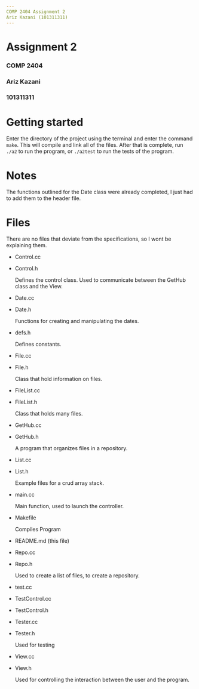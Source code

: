 ```yaml
---
COMP 2404 Assignment 2
Ariz Kazani (101311311)
---
```


# Assignment 2

### COMP 2404

### Ariz Kazani

### 101311311

# Getting started

Enter the directory of the project using the terminal and enter the command `make`. This will compile and link all of the files. After that is complete, run `./a2` to run the program, or `./a2test` to run the tests of the program.

# Notes

The functions outlined for the Date class were already completed, I just had to add them to the header file.

# Files

There are no files that deviate from the specifications, so I wont be explaining them.

- Control.cc
- Control.h

  Defines the control class. Used to communicate between the GetHub class and the View.

- Date.cc
- Date.h

  Functions for creating and manipulating the dates.

- defs.h

  Defines constants.

- File.cc
- File.h

   Class that hold information on files.

- FileList.cc
- FileList.h

   Class that holds many files.

- GetHub.cc
- GetHub.h

  A program that organizes files in a repository.

- List.cc
- List.h

  Example files for a crud array stack.

- main.cc

  Main function, used to launch the controller.

- Makefile 

  Compiles Program

- README.md (this file)

- Repo.cc
- Repo.h

  Used to create a list of files, to create a repository.

- test.cc
- TestControl.cc
- TestControl.h
- Tester.cc
- Tester.h

  Used for testing

- View.cc
- View.h

  Used for controlling the interaction between the user and the program.